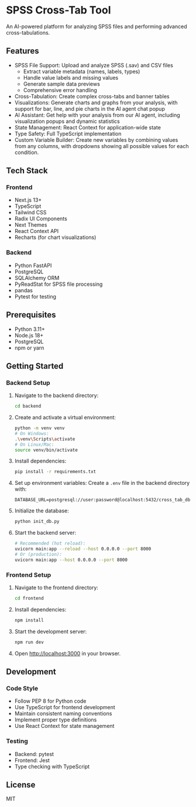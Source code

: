 # SPSS Cross-Tab Tool

An AI-powered platform for analyzing SPSS files and performing advanced cross-tabulations.

## Features

- SPSS File Support: Upload and analyze SPSS (.sav) and CSV files
  - Extract variable metadata (names, labels, types)
  - Handle value labels and missing values
  - Generate sample data previews
  - Comprehensive error handling
- Cross-Tabulation: Create complex cross-tabs and banner tables
- Visualizations: Generate charts and graphs from your analysis, with support for bar, line, and pie charts in the AI agent chat popup
- AI Assistant: Get help with your analysis from our AI agent, including visualization popups and dynamic statistics
- State Management: React Context for application-wide state
- Type Safety: Full TypeScript implementation
- Custom Variable Builder: Create new variables by combining values from any columns, with dropdowns showing all possible values for each condition.

## Tech Stack

### Frontend
- Next.js 13+
- TypeScript
- Tailwind CSS
- Radix UI Components
- Next Themes
- React Context API
- Recharts (for chart visualizations)

### Backend
- Python FastAPI
- PostgreSQL
- SQLAlchemy ORM
- PyReadStat for SPSS file processing
- pandas
- Pytest for testing

## Prerequisites

- Python 3.11+
- Node.js 18+
- PostgreSQL
- npm or yarn

## Getting Started

### Backend Setup

1. Navigate to the backend directory:
   ```bash
   cd backend
   ```
2. Create and activate a virtual environment:
   ```bash
   python -m venv venv
   # On Windows:
   .\venv\Scripts\activate
   # On Linux/Mac:
   source venv/bin/activate
   ```
3. Install dependencies:
   ```bash
   pip install -r requirements.txt
   ```
4. Set up environment variables:
   Create a `.env` file in the backend directory with:
   ```
   DATABASE_URL=postgresql://user:password@localhost:5432/cross_tab_db
   ```
5. Initialize the database:
   ```bash
   python init_db.py
   ```
6. Start the backend server:
   ```bash
   # Recommended (hot reload):
   uvicorn main:app --reload --host 0.0.0.0 --port 8000
   # Or (production):
   uvicorn main:app --host 0.0.0.0 --port 8000
   ```

### Frontend Setup

1. Navigate to the frontend directory:
   ```bash
   cd frontend
   ```
2. Install dependencies:
   ```bash
   npm install
   ```
3. Start the development server:
   ```bash
   npm run dev
   ```
4. Open [http://localhost:3000](http://localhost:3000) in your browser.

## Development

### Code Style
- Follow PEP 8 for Python code
- Use TypeScript for frontend development
- Maintain consistent naming conventions
- Implement proper type definitions
- Use React Context for state management

### Testing
- Backend: pytest
- Frontend: Jest
- Type checking with TypeScript

## License

MIT
